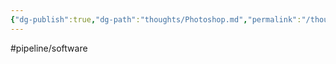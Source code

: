 ```yaml
---
{"dg-publish":true,"dg-path":"thoughts/Photoshop.md","permalink":"/thoughts/photoshop/","hide":true}
---
```


#pipeline/software